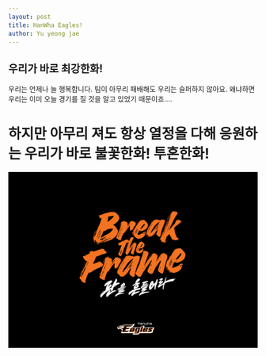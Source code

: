 ```yaml
---
layout: post
title: HanWha Eagles!
author: Yu yeong jae
---
```


## 우리가 바로 최강한화!
우리는 언제나 늘 행복합니다.
팀이 아무리 패배해도 우리는 슬퍼하지 않아요.
왜냐하면 우리는 이미 오늘 경기를 질 것을 알고 있었기 때문이죠....
# 하지만 아무리 져도 항상 열정을 다해 응원하는 우리가 바로 불꽃한화! 투혼한화!
![한화](/images/한화.jpg.jpg)
